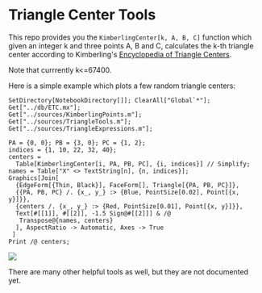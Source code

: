 # Triangle Center Tools

This repo provides you the `KimberlingCenter[k, A, B, C]` function which given an integer k and three points A, B and C, calculates the k-th triangle center according to Kimberling's [Encyclopedia of Triangle Centers](https://faculty.evansville.edu/ck6/encyclopedia/etc.html).

Note that currrently k<=67400.

Here is a simple example which plots a few random triangle centers:
```
SetDirectory[NotebookDirectory[]]; ClearAll["Global`*"];
Get["../db/ETC.mx"];
Get["../sources/KimberlingPoints.m"];
Get["../sources/TriangleTools.m"];
Get["../sources/TriangleExpressions.m"];

PA = {0, 0}; PB = {3, 0}; PC = {1, 2};
indices = {1, 10, 22, 32, 40};
centers = 
  Table[KimberlingCenter[i, PA, PB, PC], {i, indices}] // Simplify;
names = Table["X" <> TextString[n], {n, indices}];
Graphics[Join[
  {EdgeForm[{Thin, Black}], FaceForm[], Triangle[{PA, PB, PC}]},
  {{PA, PB, PC} /. {x_, y_} :> {Blue, PointSize[0.02], Point[{x, y}]}},
  {centers /. {x_, y_} :> {Red, PointSize[0.01], Point[{x, y}]}},
  Text[#[[1]], #[[2]], -1.5 Sign@#[[2]]] & /@ 
   Transpose@{names, centers}
  ], AspectRatio -> Automatic, Axes -> True
 ]
Print /@ centers;
```
![](https://i.postimg.cc/WzQSTTw3/etc.png)

There are many other helpful tools as well, but they are not documented yet.

